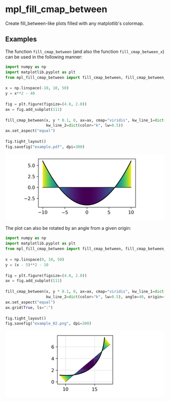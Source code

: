 # mpl_fill_cmap_between

Create fill_between-like plots filled with any matplotlib's colormap.


## Examples

The function `fill_cmap_between` (and also the function `fill_cmap_between_x`) can be used in the following manner:

```python
import numpy as np
import matplotlib.pyplot as plt
from mpl_fill_cmap_between import fill_cmap_between, fill_cmap_between_x

x = np.linspace(-10, 10, 50)
y = x**2 - 40

fig = plt.figure(figsize=(4.8, 2.0))
ax = fig.add_subplot(111)

fill_cmap_between(x, y * 0.1, 0, ax=ax, cmap="viridis", kw_line_1=dict(color="k"),
                  kw_line_2=dict(color="k", lw=0.5))
ax.set_aspect("equal")

fig.tight_layout()
fig.savefig("example.pdf", dpi=300)
```

![Example](examples/example.png)


The plot can also be rotated by an angle from a given origin:

```python
import numpy as np
import matplotlib.pyplot as plt
from mpl_fill_cmap_between import fill_cmap_between, fill_cmap_between_x

x = np.linspace(0, 10, 50)
y = (x - 5)**2 - 10

fig = plt.figure(figsize=(4.8, 2.0))
ax = fig.add_subplot(111)

fill_cmap_between(x, y * 0.1, 0, ax=ax, cmap="viridis", kw_line_1=dict(color="k"),
                  kw_line_2=dict(color="k", lw=0.5), angle=40, origin=(10, 0))
ax.set_aspect("equal")
ax.grid(True, ls=":")

fig.tight_layout()
fig.savefig("example_02.png", dpi=300)
```

![Example](examples/example_02.png)
